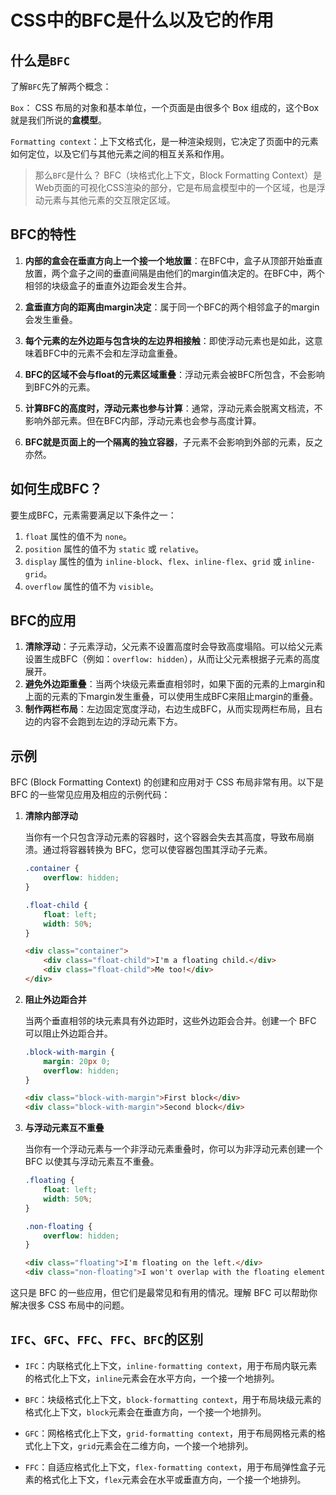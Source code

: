 # CSS中的BFC是什么以及它的作用

## 什么是`BFC`

了解`BFC`先了解两个概念：

`Box`： CSS 布局的对象和基本单位，⼀个⻚⾯是由很多个 Box 组成的，这个Box就是我们所说的**盒模型**。

`Formatting context`：上下文格式化，是一种渲染规则，它决定了页面中的元素如何定位，以及它们与其他元素之间的相互关系和作用。

> 那么`BFC`是什么？
BFC（块格式化上下文，Block Formatting Context）是Web页面的可视化CSS渲染的部分，它是布局盒模型中的一个区域，也是浮动元素与其他元素的交互限定区域。

## BFC的特性

1. **内部的盒会在垂直方向上一个接一个地放置**：在BFC中，盒子从顶部开始垂直放置，两个盒子之间的垂直间隔是由他们的margin值决定的。在BFC中，两个相邻的块级盒子的垂直外边距会发生合并。

2. **盒垂直方向的距离由margin决定**：属于同一个BFC的两个相邻盒子的margin会发生重叠。

3. **每个元素的左外边距与包含块的左边界相接触**：即使浮动元素也是如此，这意味着BFC中的元素不会和左浮动盒重叠。

4. **BFC的区域不会与float的元素区域重叠**：浮动元素会被BFC所包含，不会影响到BFC外的元素。

5. **计算BFC的高度时，浮动元素也参与计算**：通常，浮动元素会脱离文档流，不影响外部元素。但在BFC内部，浮动元素也会参与高度计算。

6. **BFC就是页面上的一个隔离的独立容器**，子元素不会影响到外部的元素，反之亦然。

## 如何生成BFC？

要生成BFC，元素需要满足以下条件之一：

1. `float` 属性的值不为 `none`。
2. `position` 属性的值不为 `static` 或 `relative`。
3. `display` 属性的值为 `inline-block`、`flex`、`inline-flex`、`grid` 或 `inline-grid`。
4. `overflow` 属性的值不为 `visible`。

## BFC的应用

1. **清除浮动**：子元素浮动，父元素不设置高度时会导致高度塌陷。可以给父元素设置生成BFC（例如：`overflow: hidden`），从而让父元素根据子元素的高度展开。
2. **避免外边距重叠**：当两个块级元素垂直相邻时，如果下面的元素的上margin和上面的元素的下margin发生重叠，可以使用生成BFC来阻止margin的重叠。
3. **制作两栏布局**：左边固定宽度浮动，右边生成BFC，从而实现两栏布局，且右边的内容不会跑到左边的浮动元素下方。

## 示例

BFC (Block Formatting Context) 的创建和应用对于 CSS 布局非常有用。以下是 BFC 的一些常见应用及相应的示例代码：

1. **清除内部浮动**

   当你有一个只包含浮动元素的容器时，这个容器会失去其高度，导致布局崩溃。通过将容器转换为 BFC，您可以使容器包围其浮动子元素。

   ```css
   .container {
       overflow: hidden;
   }

   .float-child {
       float: left;
       width: 50%;
   }
   ```

   ```html
   <div class="container">
       <div class="float-child">I'm a floating child.</div>
       <div class="float-child">Me too!</div>
   </div>
   ```

2. **阻止外边距合并**

   当两个垂直相邻的块元素具有外边距时，这些外边距会合并。创建一个 BFC 可以阻止外边距合并。

   ```css
   .block-with-margin {
       margin: 20px 0;
       overflow: hidden;
   }
   ```

   ```html
   <div class="block-with-margin">First block</div>
   <div class="block-with-margin">Second block</div>
   ```

3. **与浮动元素互不重叠**

   当你有一个浮动元素与一个非浮动元素重叠时，你可以为非浮动元素创建一个 BFC 以使其与浮动元素互不重叠。

   ```css
   .floating {
       float: left;
       width: 50%;
   }

   .non-floating {
       overflow: hidden;
   }
   ```

   ```html
   <div class="floating">I'm floating on the left.</div>
   <div class="non-floating">I won't overlap with the floating element.</div>
   ```

这只是 BFC 的一些应用，但它们是最常见和有用的情况。理解 BFC 可以帮助你解决很多 CSS 布局中的问题。

## `IFC`、`GFC`、`FFC`、`FFC`、`BFC`的区别

- `IFC`：内联格式化上下文，`inline-formatting context`，用于布局内联元素的格式化上下文，`inline`元素会在水平方向，一个接一个地排列。

- `BFC`：块级格式化上下文，`block-formatting context`，用于布局块级元素的格式化上下文，`block`元素会在垂直方向，一个接一个地排列。

- `GFC`：网格格式化上下文，`grid-formatting context`，用于布局网格元素的格式化上下文，`grid`元素会在二维方向，一个接一个地排列。

- `FFC`：自适应格式化上下文，`flex-formatting context`，用于布局弹性盒子元素的格式化上下文，`flex`元素会在水平或垂直方向，一个接一个地排列。
